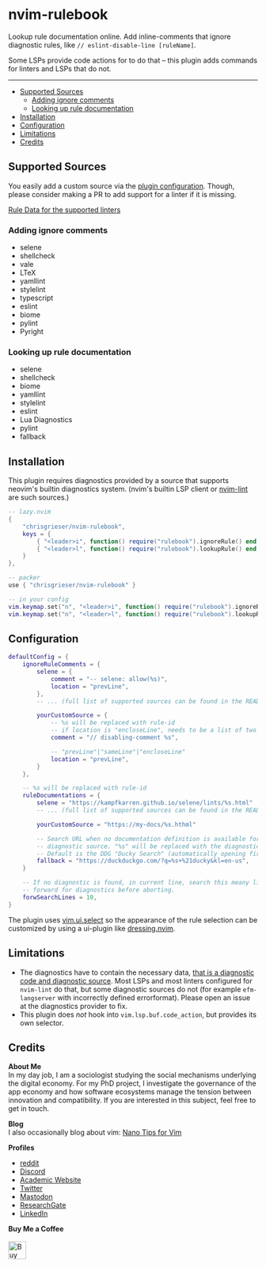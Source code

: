 <!-- LTeX: enabled=false -->
# nvim-rulebook <!-- LTeX: enabled=true -->
<!-- TODO uncomment shields when available in dotfyle.com -->
<!-- <a href="https://dotfyle.com/plugins/chrisgrieser/nvim-rulebook"><img src="https://dotfyle.com/plugins/chrisgrieser/nvim-rulebook/shield" /></a> -->

Lookup rule documentation online. Add inline-comments that ignore diagnostic rules, like `// eslint-disable-line [ruleName]`.

Some LSPs provide code actions for to do that – this plugin adds commands for linters and LSPs that do not. 

---

<!--toc:start-->
- [Supported Sources](#supported-sources)
	- [Adding ignore comments](#adding-ignore-comments)
	- [Looking up rule documentation](#looking-up-rule-documentation)
- [Installation](#installation)
- [Configuration](#configuration)
- [Limitations](#limitations)
- [Credits](#credits)
<!--toc:end-->

## Supported Sources
You easily add a custom source via the [plugin configuration](#configuration). Though, please consider making a PR to add support for a linter if it is missing.

[Rule Data for the supported linters](./lua/rulebook/rule-data.lua)

### Adding ignore comments
<!-- TODO: auto-generate this list -->
- selene
- shellcheck
- vale
- LTeX
- yamllint
- stylelint
- typescript
- eslint
- biome
- pylint
- Pyright

### Looking up rule documentation
<!-- TODO: auto-generate this list -->
- selene 
- shellcheck 
- biome 
- yamllint 
- stylelint 
- eslint 
- Lua Diagnostics
- pylint 
- fallback 

## Installation
This plugin requires diagnostics provided by a source that supports neovim's builtin diagnostics system. (nvim's builtin LSP client or [nvim-lint](https://github.com/mfussenegger/nvim-lint) are such sources.)

```lua
-- lazy.nvim
{
	"chrisgrieser/nvim-rulebook",
	keys = {
		{ "<leader>i", function() require("rulebook").ignoreRule() end },
		{ "<leader>l", function() require("rulebook").lookupRule() end },
	}
},
```

```lua
-- packer
use { "chrisgrieser/nvim-rulebook" }

-- in your config
vim.keymap.set("n", "<leader>i", function() require("rulebook").ignoreRule() end)
vim.keymap.set("n", "<leader>l", function() require("rulebook").lookupRule() end)
```

## Configuration

```lua
defaultConfig = {
	ignoreRuleComments = {
		selene = {
			comment = "-- selene: allow(%s)",
			location = "prevLine",
		},
		-- ... (full list of supported sources can be found in the README)

		yourCustomSource = {
			-- %s will be replaced with rule-id
			-- if location is "encloseLine", needs to be a list of two strings
			comment = "// disabling-comment %s",

			-- "prevLine"|"sameLine"|"encloseLine"
			location = "prevLine",
		}
	},

	-- %s will be replaced with rule-id
	ruleDocumentations = {
		selene = "https://kampfkarren.github.io/selene/lints/%s.html"
		-- ... (full list of supported sources can be found in the README)

		yourCustomSource = "https://my-docs/%s.hthml"

		-- Search URL when no documentation definition is available for a
		-- diagnostic source. "%s" will be replaced with the diagnostic source & code.
		-- Default is the DDG "Ducky Search" (automatically opening first result).
		fallback = "https://duckduckgo.com/?q=%s+%21ducky&kl=en-us",
	}

	-- If no diagnostic is found, in current line, search this meany lines 
	-- forward for diagnostics before aborting.
	forwSearchLines = 10,
}
```

The plugin uses [vim.ui.select](https://neovim.io/doc/user/lua.html#vim.ui.select()) so the appearance of the rule selection can be customized by using a ui-plugin like [dressing.nvim](https://github.com/stevearc/dressing.nvim).

## Limitations
- The diagnostics have to contain the necessary data, [that is a diagnostic code and diagnostic source](https://neovim.io/doc/user/diagnostic.html#diagnostic-structure). Most LSPs and most linters configured for `nvim-lint` do that, but some diagnostic sources do not (for example `efm-langserver` with incorrectly defined errorformat). Please open an issue at the diagnostics provider to fix.
- This plugin does *not* hook into `vim.lsp.buf.code_action`, but provides its own selector.

## Credits
<!-- vale Google.FirstPerson = NO -->
__About Me__  
In my day job, I am a sociologist studying the social mechanisms underlying the digital economy. For my PhD project, I investigate the governance of the app economy and how software ecosystems manage the tension between innovation and compatibility. If you are interested in this subject, feel free to get in touch.

__Blog__  
I also occasionally blog about vim: [Nano Tips for Vim](https://nanotipsforvim.prose.sh)

__Profiles__  
- [reddit](https://www.reddit.com/user/pseudometapseudo)
- [Discord](https://discordapp.com/users/462774483044794368/)
- [Academic Website](https://chris-grieser.de/)
- [Twitter](https://twitter.com/pseudo_meta)
- [Mastodon](https://pkm.social/@pseudometa)
- [ResearchGate](https://www.researchgate.net/profile/Christopher-Grieser)
- [LinkedIn](https://www.linkedin.com/in/christopher-grieser-ba693b17a/)

__Buy Me a Coffee__  
<br>
<a href='https://ko-fi.com/Y8Y86SQ91' target='_blank'><img height='36' style='border:0px;height:36px;' src='https://cdn.ko-fi.com/cdn/kofi1.png?v=3' border='0' alt='Buy Me a Coffee at ko-fi.com' /></a>
